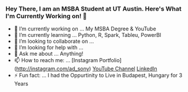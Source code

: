 ### Hey There, I am an MSBA Student at UT Austin. Here's What I'm Currently Working on! 👋


- 🔭 I’m currently working on ... My MSBA Degree & YouTube
- 🌱 I’m currently learning ... Python, R, Spark, Tableu, PowerBI
- 👯 I’m looking to collaborate on ... 
- 🤔 I’m looking for help with ... 
- 💬 Ask me about ... Anything!
- 📫 How to reach me: ... [Instagram Portfolio] (http://instagram.com/ad_sony) [YouTube Channel](Http://bit.do/MangoTalks) [LinkedIn](http://LinkedIn.com/in/adsayyed)
- ⚡ Fun fact: ... I had the Oppurtinity to Live in Budapest, Hungary for 3 Years

